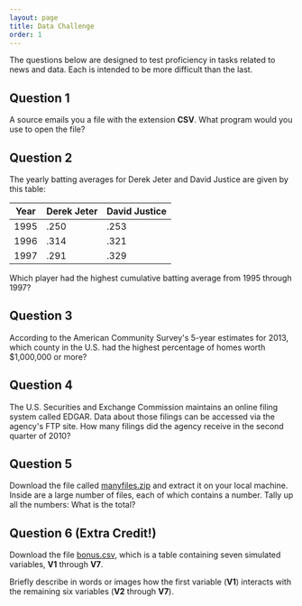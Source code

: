 ```yaml
---
layout: page
title: Data Challenge
order: 1
---
```

The questions below are designed to test proficiency in tasks related to news and data. Each is intended to be more difficult than the last.

## Question 1

A source emails you a file with the extension **CSV**. What program would you use to open the file?

## Question 2

The yearly batting averages for Derek Jeter and David Justice are given by this table:

| Year | Derek Jeter | David Justice |
|------|-------------|---------------|
| 1995 | .250        | .253          |
| 1996 | .314        | .321          |
| 1997 | .291        | .329          |

Which player had the highest cumulative batting average from 1995 through 1997?

## Question 3

According to the American Community Survey's 5-year estimates for 2013, which county in the U.S. had the highest percentage of homes worth $1,000,000 or more?

## Question 4

The U.S. Securities and Exchange Commission maintains an online filing system called EDGAR. Data about those filings can be accessed via the agency's FTP site. How many filings did the agency receive in the second quarter of 2010?

## Question 5

Download the file called [manyfiles.zip](/data/manyfiles.zip) and extract it on your local machine. Inside are a large number of files, each of which contains a number. Tally up all the numbers: What is the total?

## Question 6 (Extra Credit!)

Download the file [bonus.csv](/data/bonus.csv), which is a table containing seven simulated variables, **V1** through **V7**.

Briefly describe in words or images how the first variable (**V1**) interacts with the remaining six variables (**V2** through **V7**).